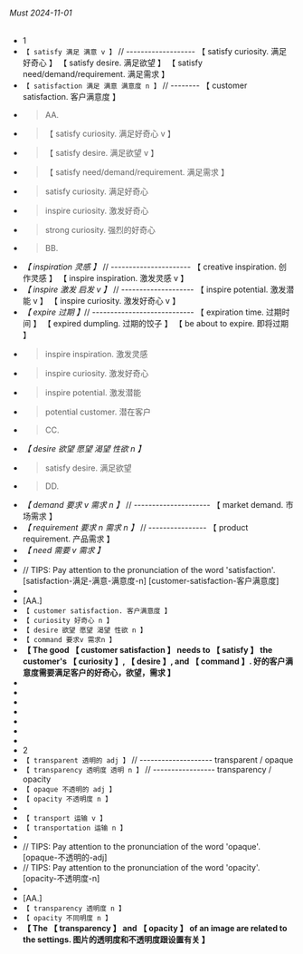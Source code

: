 ###### Must 2024-11-01

- 1
- `【 satisfy 满足 满意 v 】` // ------------------- 【 satisfy curiosity. 满足好奇心 】 【 satisfy desire. 满足欲望 】 【 satisfy need/demand/requirement. 满足需求 】
- `【 satisfaction 满足 满意 满意度 n 】` // -------- 【 customer satisfaction. 客户满意度 】
- > AA.
- > 【 satisfy curiosity. 满足好奇心 v 】
- > 【 satisfy desire. 满足欲望 v 】
- > 【 satisfy need/demand/requirement. 满足需求 】
- > satisfy curiosity. 满足好奇心
- > inspire curiosity. 激发好奇心
- > strong curiosity. 强烈的好奇心
- > BB.
- _【 inspiration 灵感 】_ // ---------------------- 【 creative inspiration. 创作灵感 】 【 inspire inspiration. 激发灵感 v 】
- _【 inspire 激发 启发 v 】_ // -------------------- 【 inspire potential. 激发潜能 v 】 【 inspire curiosity. 激发好奇心 v 】
- _【 expire 过期 】_// ---------------------------- 【 expiration time. 过期时间 】 【 expired dumpling. 过期的饺子 】 【 be about to expire. 即将过期 】
- > inspire inspiration. 激发灵感
- > inspire curiosity. 激发好奇心
- > inspire potential. 激发潜能
- > potential customer. 潜在客户
- > CC.
- _【 desire 欲望 愿望 渴望 性欲 n 】_
- > satisfy desire. 满足欲望
- > DD.
- _【 demand 要求 v 需求 n 】_ // --------------------- 【 market demand. 市场需求 】
- _【 requirement 要求 n 需求 n 】_ // ---------------- 【 product requirement. 产品需求 】
- _【 need 需要 v 需求 】_
-
- // TIPS: Pay attention to the pronunciation of the word 'satisfaction'. [satisfaction-满足-满意-满意度-n] [customer-satisfaction-客户满意度]
-
- [AA.]
- `【 customer satisfaction. 客户满意度 】`
- `【 curiosity 好奇心 n 】`
- `【 desire 欲望 愿望 渴望 性欲 n 】`
- `【 command 要求v 需求n 】`
- **【 The good 【 customer satisfaction 】 needs to 【 satisfy 】 the customer's 【 curiosity 】, 【 desire 】, and 【 command 】. 好的客户满意度需要满足客户的好奇心，欲望，需求 】**
-
-
-
-
-
-
-
- 2
- `【 transparent 透明的 adj 】` // -------------------- transparent / opaque
- `【 transparency 透明度 透明 n 】` // ----------------- transparency / opacity
- `【 opaque 不透明的 adj 】`
- `【 opacity 不透明度 n 】`
-
- `【 transport 运输 v 】`
- `【 transportation 运输 n 】`
-
- // TIPS: Pay attention to the pronunciation of the word 'opaque'. [opaque-不透明的-adj]
- // TIPS: Pay attention to the pronunciation of the word 'opacity'. [opacity-不透明度-n]
-
- [AA.]
- `【 transparency 透明度 n 】`
- `【 opacity 不同明度 n 】`
- **【 The 【 transparency 】 and 【 opacity 】 of an image are related to the settings. 图片的透明度和不透明度跟设置有关 】**
